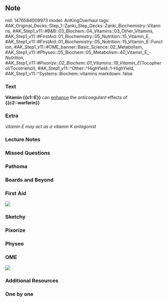 ## Note
nid: 1476584009973
model: AnKingOverhaul
tags: #AK_Original_Decks::Step_1::Zanki_Step_Decks::Zanki_Biochemistry::Vitamins, #AK_Step1_v11::#B&B::03_Biochem::04_Vitamins::03_Other_Vitamins, #AK_Step1_v11::#FirstAid::01_Biochemistry::05_Nutrition::15_Vitamin_E, #AK_Step1_v11::#FirstAid::01_Biochemistry::05_Nutrition::15_Vitamin_E::Function, #AK_Step1_v11::#OME_banner::Basic_Science::02_Metabolism, #AK_Step1_v11::#Physeo::05_Biochem::05_Metabolism::40_Vitamin_E_-_Nutrition, #AK_Step1_v11::#Pixorize::02_Biochem::01_Vitamins::19_Vitamin_E_(Tocopherol/Tocotrienol), #AK_Step1_v11::^Other::^HighYield::1-HighYield, #AK_Step1_v11::^Systems::Biochem::vitamins
markdown: false

### Text
<div>
  <div>
    <div>
      <b>Vitamin {{c1::E}}</b> can <u>enhance</u> the
      <i>anticoagulant</i> effects of <b>{{c2::warfarin}}</b>
    </div>
  </div>
</div>

### Extra
<i>vitamin E may act as a vitamin K antagonist</i>

### Lecture Notes


### Missed Questions


### Pathoma


### Boards and Beyond


### First Aid
<img src="tmpCn6Wk3.png">

### Sketchy


### Pixorize


### Physeo


### OME
<div class="ome-widget">
  <a href=
  "https://onlinemeded.org/spa/metabolism?ref=anki"><img src=
  "_OME_AnkiFlashcards_Topic_2.png"></a>
</div>

### Additional Resources


### One by one

